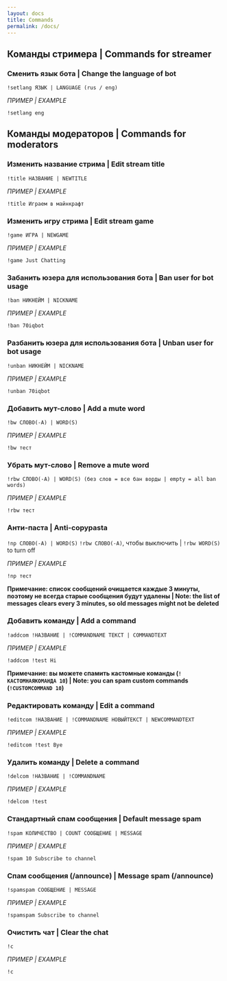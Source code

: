 ```yaml
---
layout: docs
title: Commands
permalink: /docs/
---
```


## Команды стримера | Commands for streamer

### Сменить язык бота | Change the language of bot
`!setlang ЯЗЫК | LANGUAGE (rus / eng)`

*ПРИМЕР | EXAMPLE*
```
!setlang eng
```

## Команды модераторов | Commands for moderators

### Изменить название стрима | Edit stream title
`!title НАЗВАНИЕ | NEWTITLE`

*ПРИМЕР | EXAMPLE*
```
!title Играем в майнкрафт
```

### Изменить игру стрима | Edit stream game
`!game ИГРА | NEWGAME`

*ПРИМЕР | EXAMPLE*
```
!game Just Chatting
```

### Забанить юзера для использования бота | Ban user for bot usage
`!ban НИКНЕЙМ | NICKNAME`

*ПРИМЕР | EXAMPLE*
```
!ban 70iqbot
```

### Разбанить юзера для использования бота | Unban user for bot usage
`!unban НИКНЕЙМ | NICKNAME`

*ПРИМЕР | EXAMPLE*
```
!unban 70iqbot
```

### Добавить мут-слово | Add a mute word
`!bw СЛОВО(-А) | WORD(S)`

*ПРИМЕР | EXAMPLE*
```
!bw тест
```

### Убрать мут-слово | Remove a mute word
`!rbw СЛОВО(-А) | WORD(S) (без слов = все бан ворды | empty = all ban words)`

*ПРИМЕР | EXAMPLE*
```
!rbw тест
```

### Анти-паста | Anti-copypasta
`!np СЛОВО(-А) | WORD(S)`
```!rbw СЛОВО(-А)```, чтобы выключить | ```!rbw WORD(S)``` to turn off

*ПРИМЕР | EXAMPLE*
```
!np тест
```
**Примечание: список сообщений очищается каждые 3 минуты, поэтому не всегда старые сообщения будут удалены | Note: the list of messages clears every 3 minutes, so old messages might not be deleted**

### Добавить команду | Add a command
`!addcom !НАЗВАНИЕ | !COMMANDNAME ТЕКСТ | COMMANDTEXT`

*ПРИМЕР | EXAMPLE*
```
!addcom !test Hi
```
**Примечание: вы можете спамить кастомные команды (```!КАСТОМНАЯКОМАНДА 10```) | Note: you can spam custom commands (```!CUSTOMCOMMAND 10```)**

### Редактировать команду | Edit a command
`!editcom !НАЗВАНИЕ | !COMMANDNAME НОВЫЙТЕКСТ | NEWCOMMANDTEXT`

*ПРИМЕР | EXAMPLE*
```
!editcom !test Bye
```

### Удалить команду | Delete a command
`!delcom !НАЗВАНИЕ | !COMMANDNAME`

*ПРИМЕР | EXAMPLE*
```
!delcom !test
```

### Стандартный спам сообщения | Default message spam
`!spam КОЛИЧЕСТВО | COUNT СООБЩЕНИЕ | MESSAGE`

*ПРИМЕР | EXAMPLE*
```
!spam 10 Subscribe to channel
```

### Спам сообщения (/announce) | Message spam (/announce)
`!spamspam СООБЩЕНИЕ | MESSAGE`

*ПРИМЕР | EXAMPLE*
```
!spamspam Subscribe to channel
```

### Очистить чат | Clear the chat
`!c`

*ПРИМЕР | EXAMPLE*
```
!c
```
